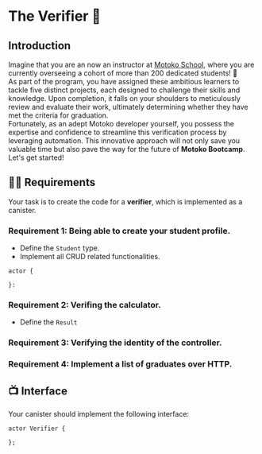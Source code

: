 # The Verifier 🧐
## Introduction
Imagine that you are an now an instructor at [Motoko School](https://twitter.com/MotokoSchool), where you are currently overseeing a cohort of more than 200 dedicated students!  🤯 <br/>
As part of the program, you have assigned these ambitious learners to tackle five distinct projects, each designed to challenge their skills and knowledge. Upon completion, it falls on your shoulders to meticulously review and evaluate their work, ultimately determining whether they have met the criteria for graduation. <br/>
Fortunately, as an adept Motoko developer yourself, you possess the expertise and confidence to streamline this verification process by leveraging automation. This innovative approach will not only save you valuable time but also pave the way for the future of **Motoko Bootcamp**. Let's get started!
## 🧑‍🏫 Requirements 
Your task is to create the code for a **verifier**, which is implemented as a canister. 
### Requirement 1: Being able to create your student profile.
- Define the `Student` type.
- Implement all CRUD related functionalities.
```motoko
actor {

}:
```
### Requirement 2: Verifing the calculator.
- Define the `Result`
### Requirement 3: Verifying the identity of the controller.
### Requirement 4: Implement a list of graduates over HTTP.



## 📺 Interface
Your canister should implement the following interface:
```motoko
actor Verifier {

};
```

